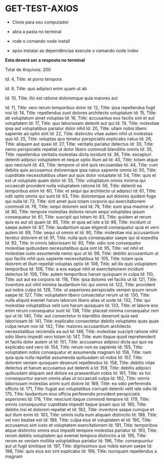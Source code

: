 # GET-TEST-AXIOS

* Clone para seu computador

* abra a pasta no terminal

* rode o comando node install

* após instalar as dependências execute o camando node index

**Esta deverá ser a resposta no terminal**

Total de Arquivos: 200

Id: 4, Title: et porro tempora

Id: 8, Title: quo adipisci enim quam ut ab

Id: 10, Title: illo est ratione doloremque quia maiores aut

Id: 11, Title: vero rerum temporibus dolor
Id: 12, Title: ipsa repellendus fugit nisi
Id: 14, Title: repellendus sunt dolores architecto voluptatum
Id: 15, Title: ab voluptatum amet voluptas
Id: 16, Title: accusamus eos facilis sint et aut voluptatem
Id: 17, Title: quo laboriosam deleniti aut qui
Id: 19, Title: molestiae ipsa aut voluptatibus pariatur dolor nihil
Id: 20, Title: ullam nobis libero sapiente ad optio sint
Id: 22, Title: distinctio vitae autem nihil ut molestias quo
Id: 25, Title: voluptas quo tenetur perspiciatis explicabo natus
Id: 26, Title: aliquam aut quasi
Id: 27, Title: veritatis pariatur delectus
Id: 30, Title: nemo perspiciatis repellat ut dolor libero commodi blanditiis omnis
Id: 35, Title: repellendus veritatis molestias dicta incidunt
Id: 36, Title: excepturi deleniti adipisci voluptatem et neque optio illum ad
Id: 40, Title: totam atque quo nesciunt
Id: 43, Title: tempore ut sint quis recusandae
Id: 44, Title: cum debitis quis accusamus doloremque ipsa natus sapiente omnis
Id: 50, Title: cupiditate necessitatibus ullam aut quis dolor voluptate
Id: 54, Title: quis et est ut voluptate quam dolor
Id: 55, Title: voluptatum omnis minima qui occaecati provident nulla voluptatem ratione
Id: 56, Title: deleniti ea temporibus enim
Id: 60, Title: et sequi qui architecto ut adipisci
Id: 61, Title: odit optio omnis qui sunt
Id: 63, Title: doloremque aut dolores quidem fuga qui nulla
Id: 73, Title: sint amet quia totam corporis qui exercitationem commodi
Id: 76, Title: sequi dolorem sed
Id: 79, Title: eum ipsa maxime ut
Id: 80, Title: tempore molestias dolores rerum sequi voluptates ipsum consequatur
Id: 81, Title: suscipit qui totam
Id: 83, Title: quidem at rerum quis ex aut sit quam
Id: 85, Title: et quia ad iste a
Id: 86, Title: incidunt ut saepe autem
Id: 87, Title: laudantium quae eligendi consequatur quia et vero autem
Id: 89, Title: sequi ut omnis et
Id: 90, Title: molestiae nisi accusantium tenetur dolorem et
Id: 91, Title: nulla quis consequatur saepe qui id expedita
Id: 92, Title: in omnis laboriosam
Id: 93, Title: odio iure consequatur molestiae quibusdam necessitatibus quia sint
Id: 95, Title: vel nihil et molestiae iusto assumenda nemo quo ut
Id: 98, Title: debitis accusantium ut quo facilis nihil quis sapiente necessitatibus
Id: 105, Title: totam quia dolorem et illum repellat voluptas optio
Id: 106, Title: ad illo quis voluptatem temporibus
Id: 108, Title: a eos eaque nihil et exercitationem incidunt delectus
Id: 109, Title: autem temporibus harum quisquam in culpa
Id: 110, Title: aut aut ea corporis
Id: 116, Title: ipsa dolores vel facilis ut
Id: 121, Title: inventore aut nihil minima laudantium hic qui omnis
Id: 122, Title: provident aut nobis culpa
Id: 126, Title: ut asperiores perspiciatis veniam ipsum rerum saepe
Id: 127, Title: voluptatem libero consectetur rerum ut
Id: 130, Title: nulla aliquid eveniet harum laborum libero alias ut unde
Id: 132, Title: qui molestiae voluptatibus velit iure harum quisquam
Id: 133, Title: et labore eos enim rerum consequatur sunt
Id: 138, Title: placeat minima consequatur rem qui ut
Id: 140, Title: aut consectetur in blanditiis deserunt quia sed laboriosam
Id: 141, Title: explicabo consectetur debitis voluptates quas quae culpa rerum non
Id: 142, Title: maiores accusantium architecto necessitatibus reiciendis ea aut
Id: 146, Title: molestiae suscipit ratione nihil odio libero impedit vero totam
Id: 147, Title: eum itaque quod reprehenderit et facilis dolor autem ut
Id: 151, Title: accusamus adipisci dicta qui quo ea explicabo sed vero
Id: 154, Title: rerum non ex sapiente
Id: 155, Title: voluptatem nobis consequatur et assumenda magnam
Id: 156, Title: nam quia quia nulla repellat assumenda quibusdam sit nobis
Id: 157, Title: dolorem veniam quisquam deserunt repellendus
Id: 158, Title: debitis vitae delectus et harum accusamus aut deleniti a
Id: 159, Title: debitis adipisci quibusdam aliquam sed dolore ea praesentium nobis
Id: 161, Title: ex hic consequuntur earum omnis alias ut occaecati culpa
Id: 162, Title: omnis laboriosam molestias animi sunt dolore
Id: 169, Title: ea odio perferendis officiis
Id: 171, Title: fugiat aut voluptatibus corrupti deleniti velit iste odio
Id: 175, Title: laudantium eius officia perferendis provident perspiciatis asperiores
Id: 178, Title: nesciunt itaque commodi tempore
Id: 179, Title: omnis consequuntur cupiditate impedit itaque ipsam quo
Id: 180, Title: debitis nisi et dolorem repellat et
Id: 182, Title: inventore saepe cumque et aut illum enim
Id: 183, Title: omnis nulla eum aliquam distinctio
Id: 188, Title: vel non beatae est
Id: 189, Title: culpa eius et voluptatem et
Id: 190, Title: accusamus sint iusto et voluptatem exercitationem
Id: 191, Title: temporibus atque distinctio omnis eius impedit tempore molestias pariatur
Id: 193, Title: rerum debitis voluptatem qui eveniet tempora distinctio a
Id: 195, Title: rerum ex veniam mollitia voluptatibus pariatur
Id: 196, Title: consequuntur aut ut fugit similique
Id: 197, Title: dignissimos quo nobis earum saepe
Id: 198, Title: quis eius est sint explicabo
Id: 199, Title: numquam repellendus a magnam
